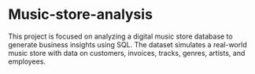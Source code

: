 # Music-store-analysis
This project is focused on analyzing a digital music store database to generate business insights using SQL. The dataset simulates a real-world music store with data on customers, invoices, tracks, genres, artists, and employees. 
